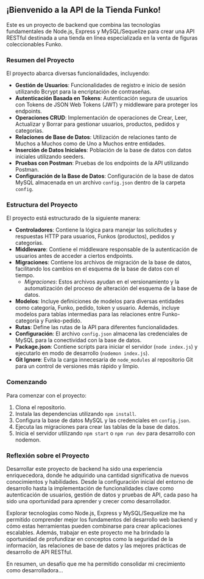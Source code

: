 ## ¡Bienvenido a la API de la Tienda Funko!

Este es un proyecto de backend que combina las tecnologías fundamentales de Node.js, Express y MySQL/Sequelize para crear una API RESTful destinada a una tienda en línea especializada en la venta de figuras coleccionables Funko.

### Resumen del Proyecto

El proyecto abarca diversas funcionalidades, incluyendo:

- **Gestión de Usuarios**: Funcionalidades de registro e inicio de sesión utilizando Bcrypt para la encriptación de contraseñas.
- **Autenticación Basada en Tokens**: Autenticación segura de usuarios con Tokens de JSON Web Tokens (JWT) y middleware para proteger los endpoints.
- **Operaciones CRUD**: Implementación de operaciones de Crear, Leer, Actualizar y Borrar para gestionar usuarios, productos, pedidos y categorías.
- **Relaciones de Base de Datos**: Utilización de relaciones tanto de Muchos a Muchos como de Uno a Muchos entre entidades.
- **Inserción de Datos Iniciales**: Población de la base de datos con datos iniciales utilizando seeders.
- **Pruebas con Postman**: Pruebas de los endpoints de la API utilizando Postman.
- **Configuración de la Base de Datos**: Configuración de la base de datos MySQL almacenada en un archivo `config.json` dentro de la carpeta `config`.

### Estructura del Proyecto

El proyecto está estructurado de la siguiente manera:

- **Controladores**: Contiene la lógica para manejar las solicitudes y respuestas HTTP para usuarios, Funkos (productos), pedidos y categorías.
- **Middleware**: Contiene el middleware responsable de la autenticación de usuarios antes de acceder a ciertos endpoints.
- **Migraciones**: Contiene los archivos de migración de la base de datos, facilitando los cambios en el esquema de la base de datos con el tiempo.
  - *Migraciones*: Estos archivos ayudan en el versionamiento y la automatización del proceso de alteración del esquema de la base de datos.
- **Modelos**: Incluye definiciones de modelos para diversas entidades como categoría, Funko, pedido, token y usuario. Además, incluye modelos para tablas intermedias para las relaciones entre Funko-categoría y Funko-pedido.
- **Rutas**: Define las rutas de la API para diferentes funcionalidades.
- **Configuración**: El archivo `config.json` almacena las credenciales de MySQL para la conectividad con la base de datos.
- **Package.json**: Contiene scripts para iniciar el servidor (`node index.js`) y ejecutarlo en modo de desarrollo (`nodemon index.js`).
- **Git Ignore**: Evita la carga innecesaria de `node_modules` al repositorio Git para un control de versiones más rápido y limpio.

### Comenzando

Para comenzar con el proyecto:

1. Clona el repositorio.
2. Instala las dependencias utilizando `npm install`.
3. Configura la base de datos MySQL y las credenciales en `config.json`.
4. Ejecuta las migraciones para crear las tablas de la base de datos.
5. Inicia el servidor utilizando `npm start` o `npm run dev` para desarrollo con nodemon.

### Reflexión sobre el Proyecto

Desarrollar este proyecto de backend ha sido una experiencia enriquecedora, donde he adquirido una cantidad significativa de nuevos conocimientos y habilidades.
Desde la configuración inicial del entorno de desarrollo hasta la implementación de funcionalidades clave como autenticación de usuarios, gestión de datos y pruebas de API, cada paso ha sido una oportunidad para aprender y crecer como desarrollador. 

Explorar tecnologías como Node.js, Express y MySQL/Sequelize me ha permitido comprender mejor los fundamentos del desarrollo web backend y cómo estas herramientas pueden combinarse para crear aplicaciones escalables. 
Además, trabajar en este proyecto me ha brindado la oportunidad de profundizar en conceptos como la seguridad de la información, las relaciones de base de datos y las mejores prácticas de desarrollo de API RESTful. 

En resumen, un desafío que me ha permitido consolidar mi crecimiento como desarrolladora...